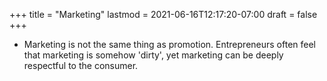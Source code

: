 +++
title = "Marketing"
lastmod = 2021-06-16T12:17:20-07:00
draft = false
+++

-   Marketing is not the same thing as promotion. Entrepreneurs often feel that marketing is somehow 'dirty', yet marketing can be deeply respectful to the consumer.